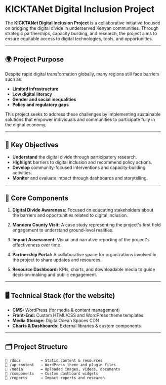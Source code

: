 # KICKTANet Digital Inclusion Project

The **KICKTANet Digital Inclusion Project** is a collaborative initiative focused on bridging the digital divide in underserved Kenyan communities. Through strategic partnerships, capacity building, and research, the project aims to ensure equitable access to digital technologies, tools, and opportunities.

---

## 🌍 Project Purpose

Despite rapid digital transformation globally, many regions still face barriers such as:

- **Limited infrastructure**
- **Low digital literacy**
- **Gender and social inequalities**
- **Policy and regulatory gaps**

This project seeks to address these challenges by implementing sustainable solutions that empower individuals and communities to participate fully in the digital economy.

---

## 📌 Key Objectives

- **Understand** the digital divide through participatory research.
- **Highlight** barriers to digital inclusion and recommend policy actions.
- **Develop** community-focused interventions and capacity-building activities.
- **Monitor** and evaluate impact through dashboards and storytelling.

---

## 🧩 Core Components

1. **Digital Divide Awareness:**
   Focused on educating stakeholders about the barriers and opportunities related to digital inclusion.

2. **Mandera County Visit:**
   A case study representing the project's first field engagement to understand ground-level realities.

3. **Impact Assessment:**
   Visual and narrative reporting of the project's effectiveness over time.

4. **Partnership Portal:**
   A collaborative space for organizations involved in the project to share updates and resources.

5. **Resource Dashboard:**
   KPIs, charts, and downloadable media to guide decision-making and public engagement.

---

## 🖥️ Technical Stack (for the website)

- **CMS:** WordPress (for media & content management)
- **Front-End:** Custom HTML/CSS and WordPress theme templates
- **Media Storage:** DigitalOcean Spaces CDN
- **Charts & Dashboards:** External libraries & custom components

---

## 🗂️ Project Structure

```plaintext
📁 /docs         → Static content & resources
📁 /wp-content   → WordPress theme and plugin files
📁 /media        → Uploaded images, videos, documents
📁 /components   → Custom dashboard widgets
📁 /reports      → Impact reports and research
